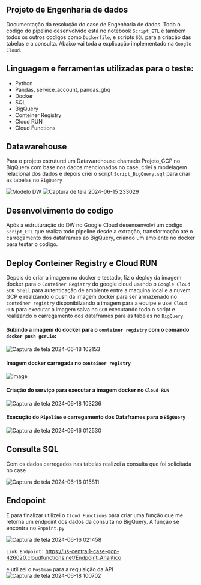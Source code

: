 ## Projeto de Engenharia de dados
Documentação da resolução do case de Engenharia de dados. Todo o codigo do pipeline desenvolvido está no notebook `Script_ETL` e tambem todos os outros codigos como `Dockerfile`, e scripts `SQL` para a criação das tabelas e a consulta. Abaixo vai toda a explicação implementado na `Google Cloud`.

## Linguagem e ferramentas utilizadas para o teste:
  - Python
  - Pandas, service_account, pandas_gbq
  - Docker
  - SQL 
  - BigQuery
  - Conteiner Registry
  - Cloud RUN
  - Cloud Functions

## Datawarehouse
Para o projeto estruturei um Datawarehouse chamado Projeto_GCP no BigQuery com base nos dados mencionados no case, criei a modelagem relacional dos dados e depois criei o script `Script_BigQuery.sql` para criar as tabelas no `BigQuery`

![Modelo DW](https://github.com/thiagothr/Case_IPNET/assets/72639507/fde8d01d-214a-4e1c-b967-fa1afb545e0c)
![Captura de tela 2024-06-15 233029](https://github.com/thiagothr/Case_IPNET/assets/72639507/f57fd620-e9b0-47a9-9dfd-2e605ed049e0)

## Desenvolvimento do codigo
Após a estruturação do DW no Google Cloud desensenvolvi um codigo `Script_ETL` que realiza todo pipeline desde a extração, transformação até o carregamento dos dataframes ao BigQuery, criando um ambiente no docker para testar o codigo. 

## Deploy Conteiner Registry e Cloud RUN
Depois de criar a imagem no docker e testado, fiz o deploy da imagem docker para o `Conteiner Registry` do google cloud usando o `Google Cloud SDK Shell` para autenticação de ambiente entre a maquina local e a nuvem GCP e realizando o push da imagem docker para ser armazenado no `conteiner registry`  disponibilzando a imagem para a equipe e usei `Cloud RUN` para executar a imagem salva no `GCR` executando todo o script e realizando o carregamento dos dataframes para as tabelas no `BigQuery`.

#### Subindo a imagem do docker para o `conteiner registry` com o comando `docker push gcr.io`:
![Captura de tela 2024-06-18 102153](https://github.com/thiagothr/Case_IPNET/assets/72639507/eee986d5-5837-4ae8-abdd-584981217f02)

#### Imagem docker carregada no `conteiner registry`
![image](https://github.com/thiagothr/Case_IPNET/assets/72639507/ad0c88d6-6815-4a07-9851-e38f78a64b71)


#### Criação do serviço para executar a imagem docker no `Cloud RUN`
![Captura de tela 2024-06-18 103236](https://github.com/thiagothr/Case_IPNET/assets/72639507/dd4f5025-a8d3-4baf-8b13-e07b8a5526eb)

#### Execução do `Pipeline` e carregamento dos Dataframes para o `BigQuery`
![Captura de tela 2024-06-16 012530](https://github.com/thiagothr/Case_IPNET/assets/72639507/909cef42-2d83-4854-a487-a9542c1025e2)


## Consulta SQL
Com os dados carregados nas tabelas realizei a consulta que foi solicitada no case

![Captura de tela 2024-06-16 015811](https://github.com/thiagothr/Case_IPNET/assets/72639507/24641c09-beb5-4ecd-a5c0-0a1113c563bd)

## Endopoint
E para finalizar utilizei o `Cloud Functions` para criar uma função que me retorna um endpoint dos dados da consulta no BigQuery. A função se encontra no `Enpoint.py`

![Captura de tela 2024-06-16 021458](https://github.com/thiagothr/Case_IPNET/assets/72639507/eddbcfe4-66cf-4090-9b27-72fb1558f10d)

`Link Endpoint:` https://us-central1-case-gcp-426020.cloudfunctions.net/Endpoint_Analitico

e utilizei o `Postman` para a requisição da API
![Captura de tela 2024-06-18 100702](https://github.com/thiagothr/Case_IPNET/assets/72639507/ab2a596b-79a0-4ad1-aaef-f1e3ab1162d8)




